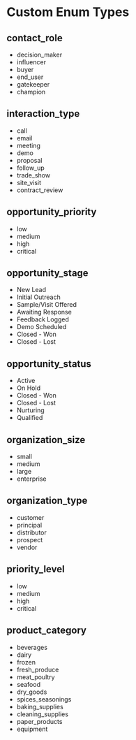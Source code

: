 # Custom Enum Types

## contact_role
- decision_maker
- influencer
- buyer
- end_user
- gatekeeper
- champion

## interaction_type
- call
- email
- meeting
- demo
- proposal
- follow_up
- trade_show
- site_visit
- contract_review

## opportunity_priority
- low
- medium
- high
- critical

## opportunity_stage
- New Lead
- Initial Outreach
- Sample/Visit Offered
- Awaiting Response
- Feedback Logged
- Demo Scheduled
- Closed - Won
- Closed - Lost

## opportunity_status
- Active
- On Hold
- Closed - Won
- Closed - Lost
- Nurturing
- Qualified

## organization_size
- small
- medium
- large
- enterprise

## organization_type
- customer
- principal
- distributor
- prospect
- vendor

## priority_level
- low
- medium
- high
- critical

## product_category
- beverages
- dairy
- frozen
- fresh_produce
- meat_poultry
- seafood
- dry_goods
- spices_seasonings
- baking_supplies
- cleaning_supplies
- paper_products
- equipment